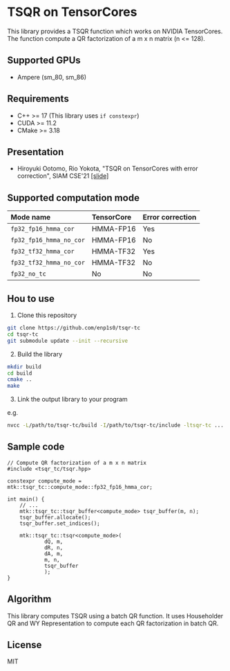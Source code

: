 # TSQR on TensorCores

This library provides a TSQR function which works on NVIDIA TensorCores.
The function compute a QR factorization of a m x n matrix (n <= 128).

## Supported GPUs
- Ampere (sm_80, sm_86)

## Requirements
- C++ >= 17 (This library uses `if constexpr`)
- CUDA >= 11.2
- CMake >= 3.18

## Presentation
- Hiroyuki Ootomo, Rio Yokota, "TSQR on TensorCores with error correction", SIAM CSE'21 [[slide]](https://static.momo86.net/f/1/cse21-slide)

## Supported computation mode

|  Mode name            | TensorCore | Error correction |
|:----------------------|:-----------|:-----------------|
|`fp32_fp16_hmma_cor`   | HMMA-FP16  | Yes              |
|`fp32_fp16_hmma_no_cor`| HMMA-FP16  | No               |
|`fp32_tf32_hmma_cor`   | HMMA-TF32  | Yes              |
|`fp32_tf32_hmma_no_cor`| HMMA-TF32  | No               |
|`fp32_no_tc`           | No         | No               |

## Hou to use
1. Clone this repository
```bash
git clone https://github.com/enp1s0/tsqr-tc
cd tsqr-tc
git submodule update --init --recursive
```

2. Build the library
```bash
mkdir build
cd build
cmake ..
make
```

3. Link the output library to your program

e.g.
```bash
nvcc -L/path/to/tsqr-tc/build -I/path/to/tsqr-tc/include -ltsqr-tc ...
```

## Sample code
```cuda
// Compute QR factorization of a m x n matrix
#include <tsqr_tc/tsqr.hpp>

constexpr compute_mode = mtk::tsqr_tc::compute_mode::fp32_fp16_hmma_cor;

int main() {
	// ...
	mtk::tsqr_tc::tsqr_buffer<compute_mode> tsqr_buffer(m, n);
	tsqr_buffer.allocate();
	tsqr_buffer.set_indices();

	mtk::tsqr_tc::tsqr<compute_mode>(
			dQ, m,
			dR, n,
			dA, m,
			m, n,
			tsqr_buffer
			);
}

```

## Algorithm
This library computes TSQR using a batch QR function.
It uses Householder QR and WY Representation to compute each QR factorization in batch QR.


## License
MIT
